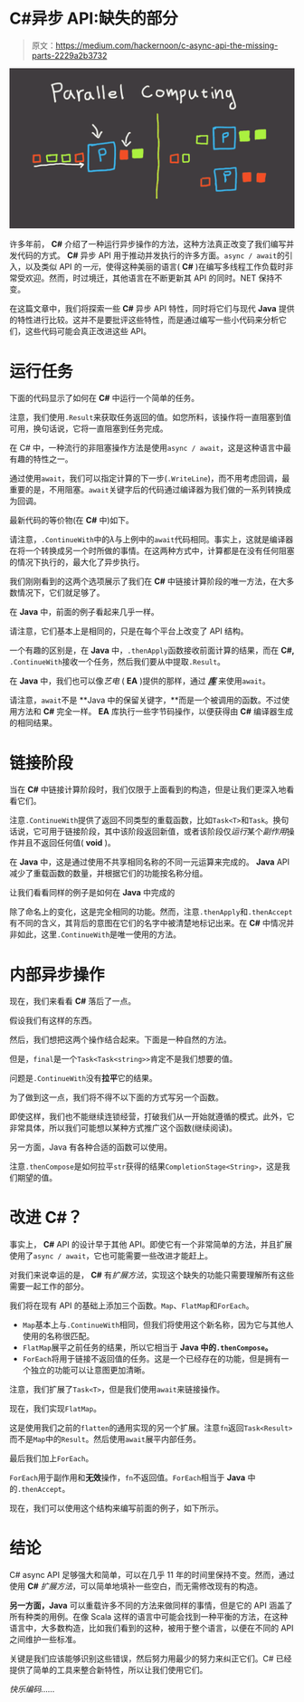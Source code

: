 # C#异步 API:缺失的部分

> 原文：<https://medium.com/hackernoon/c-async-api-the-missing-parts-2229a2b3732>

![](img/e1503b893e63c44dd790689ee9c2b52d.png)

许多年前， **C#** 介绍了一种运行异步操作的方法，这种方法真正改变了我们编写并发代码的方式。 **C#** 异步 API 用于推动并发执行的许多方面。`async / await`的引入，以及类似 API 的*一元*，使得这种美丽的语言( **C#** )在编写多线程工作负载时非常受欢迎。然而，时过境迁，其他语言在不断更新其 API 的同时。NET 保持不变。

在这篇文章中，我们将探索一些 **C#** 异步 API 特性，同时将它们与现代 **Java** 提供的特性进行比较。这并不是要批评这些特性，而是通过编写一些小代码来分析它们，这些代码可能会真正改进这些 API。

# 运行任务

下面的代码显示了如何在 **C#** 中运行一个简单的任务。

注意，我们使用`.Result`来获取任务返回的值。如您所料，该操作将一直阻塞到值可用，换句话说，它将一直阻塞到任务完成。

在 C# 中，一种流行的非阻塞操作方法是使用`async / await`，这是这种语言中最有趣的特性之一。

通过使用`await`，我们可以指定计算的下一步(`.WriteLine`)，而不用考虑回调，最重要的是，不用阻塞。`await`关键字后的代码通过编译器为我们做的一系列转换成为回调。

最新代码的等价物(在 **C#** 中)如下。

请注意，`.ContinueWith`中的*λ*与上例中的`await`代码相同。事实上，这就是编译器在将一个转换成另一个时所做的事情。在这两种方式中，计算都是在没有任何阻塞的情况下执行的，最大化了异步执行。

我们刚刚看到的这两个选项展示了我们在 **C#** 中链接计算阶段的唯一方法，在大多数情况下，它们就足够了。

在 **Java** 中，前面的例子看起来几乎一样。

请注意，它们基本上是相同的，只是在每个平台上改变了 API 结构。

一个有趣的区别是，在 **Java** 中，`.thenApply`函数接收前面计算的结果，而在 **C#,** `.ContinueWith`接收一个任务，然后我们要从中提取`.Result`。

在 **Java** 中，我们也可以像*艺电* ( **EA** )提供的那样，通过 [***库***](https://github.com/electronicarts/ea-async) 来使用`await`。

请注意，`await`不是 **Java 中的保留关键字，**而是一个被调用的函数。不过使用方法和 **C#** 完全一样。 **EA** 库执行一些字节码操作，以便获得由 **C#** 编译器生成的相同结果。

# 链接阶段

当在 **C#** 中链接计算阶段时，我们仅限于上面看到的构造，但是让我们更深入地看看它们。

注意`.ContinueWith`提供了返回不同类型的重载函数，比如`Task<T>`和`Task`。换句话说，它可用于链接阶段，其中该阶段返回新值，或者该阶段仅*运行*某个*副作用*操作并且不返回任何值( **void** )。

在 **Java** 中，这是通过使用不共享相同名称的不同一元运算来完成的。 **Java** API 减少了重载函数的数量，并根据它们的功能按名称分组。

让我们看看同样的例子是如何在 **Java** 中完成的

除了命名上的变化，这是完全相同的功能。然而，注意`.thenApply`和`.thenAccept`有不同的含义，其背后的意图在它们的名字中被清楚地标记出来。在 **C#** 中情况并非如此，这里`.ContinueWith`是唯一使用的方法。

# 内部异步操作

现在，我们来看看 **C#** 落后了一点。

假设我们有这样的东西。

然后，我们想把这两个操作结合起来。下面是一种自然的方法。

但是，`final`是一个`Task<Task<string>>`肯定不是我们想要的值。

问题是`.ContinueWith`没有**拉平**它的结果。

为了做到这一点，我们将不得不以下面的方式写另一个函数。

即使这样，我们也不能继续连锁经营，打破我们从一开始就遵循的模式。此外，它非常具体，所以我们可能想以某种方式推广这个函数(继续阅读)。

另一方面，Java 有各种合适的函数可以使用。

注意`.thenCompose`是如何拉平`str`获得的结果`CompletionStage<String>`，这是我们期望的值。

# 改进 C#？

事实上， **C#** API 的设计早于其他 API。即使它有一个非常简单的方法，并且扩展使用了`async / await`，它也可能需要一些改进才能赶上。

对我们来说幸运的是， **C#** 有*扩展方法*，实现这个缺失的功能只需要理解所有这些需要一起工作的部分。

我们将在现有 API 的基础上添加三个函数。`Map`、`FlatMap`和`ForEach`。

*   `Map`基本上与`.ContinueWith`相同，但我们将使用这个新名称，因为它与其他人使用的名称很匹配。
*   `FlatMap`展平之前任务的结果，所以它相当于 **Java 中的`.thenCompose`。**
*   `ForEach`将用于链接不返回值的任务。这是一个已经存在的功能，但是拥有一个独立的功能可以让意图更加清晰。

注意，我们扩展了`Task<T>`，但是我们使用`await`来链接操作。

现在，我们实现`FlatMap`。

这是使用我们之前的`flatten`的通用实现的另一个扩展。注意`fn`返回`Task<Result>`而不是`Map`中的`Result`。然后使用`await`展平内部任务。

最后我们加上`ForEach`。

`ForEach`用于副作用和**无效**操作，`fn`不返回值。`ForEach`相当于 **Java** 中的`.thenAccept`。

现在，我们可以使用这个结构来编写前面的例子，如下所示。

# 结论

C# async API 足够强大和简单，可以在几乎 11 年的时间里保持不变。然而，通过使用 **C#** *扩展方法*，可以简单地填补一些空白，而无需修改现有的构造。

**另一方面，Java** 可以重载许多不同的方法来做同样的事情，但是它的 API 涵盖了所有种类的用例。在像 Scala 这样的语言中可能会找到一种平衡的方法，在这种语言中，大多数构造，比如我们看到的这种，被用于整个语言，以便在不同的 API 之间维护一些标准。

关键是我们应该能够识别这些错误，然后努力用最少的努力来纠正它们。C# 已经提供了简单的工具来整合新特性，所以让我们使用它们。

*快乐编码……*